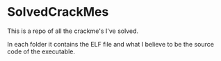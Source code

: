 # SolvedCrackMes

This is a repo of all the crackme's I've solved. 

In each folder it contains the ELF file and what I believe to be the source code of the executable. 
